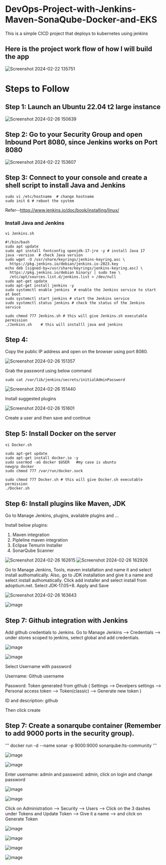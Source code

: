 # DevOps-Project-with-Jenkins-Maven-SonaQube-Docker-and-EKS
This is a simple CICD project that deploys to kubernetes using jenkins

## Here is the project work flow of how I will build the app

![Screenshot 2024-02-22 135751](https://github.com/mariamo23/Register-app/assets/124802455/3cb5fa71-b5d2-40b1-89d1-c77d8868c139)

# Steps to Follow

## Step 1: Launch an Ubuntu 22.04 t2 large instance 

![Screenshot 2024-02-26 150639](https://github.com/mariamo23/Register-app/assets/124802455/d9201b73-377b-4b60-a4c9-c71c224d25f0)


## Step 2: Go to your Security Group and open Inbound Port 8080, since Jenkins works on Port 8080

![Screenshot 2024-02-22 153607](https://github.com/mariamo23/Register-app/assets/124802455/518d1338-fa04-4cd0-b78a-5ed5c29473c4)


## Step 3: Connect to your console and create a shell script to install Java and Jenkins

```
sudo vi /etc/hostname  # change hostname
sudo init 6 # reboot the system
```

Refer--https://www.jenkins.io/doc/book/installing/linux/

### Install Java and Jenkins

```
vi Jenkins.sh
```

```
#!/bin/bash
sudo apt update 
sudo apt install fontconfig openjdk-17-jre -y # install Java 17
java -version  # check Java version
sudo wget -O /usr/share/keyrings/jenkins-keyring.asc \
  https://pkg.jenkins.io/debian/jenkins.io-2023.key
echo deb [signed-by=/usr/share/keyrings/jenkins-keyring.asc] \
  https://pkg.jenkins.io/debian binary/ | sudo tee \
  /etc/apt/sources.list.d/jenkins.list > /dev/null
sudo apt-get update 
sudo apt-get install jenkins -y
sudo systemctl enable jenkins  # enable the Jenkins service to start at boot
sudo systemctl start jenkins # start the Jenkins service
sudo systemctl status jenkins # check the status of the Jenkins service
```

```
sudo chmod 777 Jenkins.sh # this will give Jenkins.sh executable permission
./Jenkins.sh    # this will installl java and jenkins
```

## Step 4:

Copy the public IP address and open on the browser using port 8080.

![Screenshot 2024-02-26 151357](https://github.com/mariamo23/Register-app/assets/124802455/572231bf-053e-48d5-be43-f685f60132ce)

Grab the password using below command

```
sudo cat /var/lib/jenkins/secrets/initialAdminPassword
```
![Screenshot 2024-02-26 151440](https://github.com/mariamo23/Register-app/assets/124802455/8c8c2459-15eb-4f11-aa44-4eaa61c11f55)

Install suggested plugins

![Screenshot 2024-02-26 151601](https://github.com/mariamo23/Register-app/assets/124802455/60e0f24e-997f-4fe2-abdf-a4b6ba9d7ade)

Create a user and then save and continue

## Step 5: Install Docker on the server

```
vi Docker.sh
```

```
sudo apt-get update
sudo apt-get install docker.io -y
sudo usermod -aG docker $USER   #my case is ubuntu
newgrp docker
sudo chmod 777 /var/run/docker.sock
```
```
sudo chmod 777 Docker.sh # this will give Docker.sh executable permission
./Docker.sh    
```

## Step 6: Install plugins like Maven, JDK

Go to Manage Jenkins, plugins, available plugins and ...

Install below plugins:

1. Maven integration
2. Pipleline maven integration
3. Eclipse Temurin Installer
4. SonarQube Scanner

![Screenshot 2024-02-26 162615](https://github.com/mariamo23/Register-app/assets/124802455/7c153e41-fb45-4c57-995e-6c654ebeb14f)
![Screenshot 2024-02-26 162926](https://github.com/mariamo23/Register-app/assets/124802455/98739ed1-5692-4e22-af1c-f421140fdf5a)

Go to Manage Jenkins, Tools, maven installation and name it and select install authomatically. Also, go to JDK installation and give it a name and select install authomatically. Click add installer and select install from adoptium.net. Select JDK-17.05+8. Apply and Save

![Screenshot 2024-02-26 163643](https://github.com/mariamo23/Register-app/assets/124802455/9f3bfd63-e756-4bf5-bfd8-bf502af5a7e6)

![image](https://github.com/mariamo23/Register-app/assets/124802455/d9d16313-b898-478e-be5c-c18568937870)



## Step 7: Github integration with Jenkins

Add github credentials to Jenkins. Go to Manage Jenkins --> Credentials --> under stores scoped to jenkins, select global and add credentials.

![image](https://github.com/mariamo23/Register-app/assets/124802455/3a2be149-ff0a-4198-8b30-01ac851eca7f)

![image](https://github.com/mariamo23/Register-app/assets/124802455/808adcd7-c262-4302-9225-ae07a67e9844)


Select Username with password

Username: Github username

Password: Token generated from github ( Settings --> Develpers settings --> Personal access token --> Token(classic) --> Generate new token )

ID and description: github

Then click create

## Step 7: Create a sonarqube container (Remember to add 9000 ports in the security group).

'''
docker run -d --name sonar -p 9000:9000 sonarqube:lts-community
'''

![image](https://github.com/mariamo23/Register-app/assets/124802455/4ead278a-03cb-4557-8bcc-7df3f32f5b21)

![image](https://github.com/mariamo23/Register-app/assets/124802455/84394744-ea08-4cbc-a074-ab8b08ab0440)

Enter username: admin and password: admin, click on login and change password

![image](https://github.com/mariamo23/Register-app/assets/124802455/25196ad5-f29a-4edb-9331-04c3e1659300)

![image](https://github.com/mariamo23/Register-app/assets/124802455/7c3b84f6-8362-4a61-a507-f3b9303ac5ea)

Click on Administration --> Security --> Users --> Click on the 3 dashes under Tokens and Update Token --> Give it a name --> and click on Generate Token

![image](https://github.com/mariamo23/Register-app/assets/124802455/3379e4b5-5031-478f-b828-a2ff12b7684f)

![image](https://github.com/mariamo23/Register-app/assets/124802455/48a905ae-4e87-4be0-bf7d-86d146c7ece2)

![image](https://github.com/mariamo23/Register-app/assets/124802455/3f901209-f4cd-43eb-928f-a0ece44340be)

![image](https://github.com/mariamo23/Register-app/assets/124802455/cb128dd4-a821-4243-baf7-51db888e19a0)




